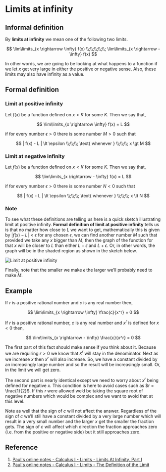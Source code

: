 # Limits at infinity

## Informal definition

By **limits at infinity** we mean one of the following two limits.

$$
\lim\limits_{x \rightarrow \infty} f(x)
\\;\\;\\;\\;\\;
\lim\limits_{x \rightarrow - \infty} f(x)
$$

In other words, we are going to be looking at what happens to a function if we let $x$ get very large in either the positive or negative sense. Also, these limits may also have infinity as a value.

## Formal definition

### Limit at positive infinity

Let $f(x)$ be a function defined on $x \gt K$ for some $K$. Then we say that,

$$
\lim\limits_{x \rightarrow \infty} f(x) = L
$$

if for every number $\epsilon \gt 0$ there is some number $M \gt 0$ such that

$$
| f(x) - L | \lt \epsilon
\\;\\;\\;
\text{ whenever }
\\;\\;\\;
x \gt M
$$

### Limit at negative infinity

Let $f(x)$ be a function defined on $x \lt K$ for some $K$. Then we say that,

$$
\lim\limits_{x \rightarrow - \infty} f(x) = L
$$

if for every number $\epsilon \gt 0$ there is some number $N \lt 0$ such that

$$
| f(x) - L | \lt \epsilon
\\;\\;\\;
\text{ whenever }
\\;\\;\\;
x \lt N
$$

### Note

To see what these definitions are telling us here is a quick sketch illustrating limit at positive infinity. **Formal definition of limit at positive infinity** tells us is that no matter how close to $L$ we want to get, mathematically this is given by $| f(x) - L | \lt \epsilon$ for any chosen $\epsilon$, we can find another number $M$ such that provided we take any $x$ bigger than $M$, then the graph of the function for that $x$ will be closer to $L$ than either $L - \epsilon$ and $L + \epsilon$. Or, in other words, the graph will be in the shaded region as shown in the sketch below.

![Limit at positive infinity](https://tutorial.math.lamar.edu/Classes/CalcI/DefnOfLimit_Files/image003.png)

Finally, note that the smaller we make $\epsilon$ the larger we’ll probably need to make $M$.

## Example

If $r$ is a positive rational number and $c$ is any real number then,

$$
\lim\limits_{x \rightarrow \infty} \frac{c}{x^r} = 0
$$

If $r$ is a positive rational number, $c$ is any real number and $x^r$ is defined for $x \lt 0$ then,

$$
\lim\limits_{x \rightarrow - \infty} \frac{c}{x^r} = 0
$$

The first part of this fact should make sense if you think about it. Because we are requiring $r \gt 0$ we know that $x^r$ will stay in the denominator. Next as we increase $x$ then $x^r$ will also increase. So, we have a constant divided by an increasingly large number and so the result will be increasingly small. Or, in the limit we will get zero.

The second part is nearly identical except we need to worry about $x^r$ being defined for negative $x$. This condition is here to avoid cases such as $r = \frac{1}{2}$. If this $r$ were allowed we’d be taking the square root of negative numbers which would be complex and we want to avoid that at this level.

Note as well that the sign of $c$ will not affect the answer. Regardless of the sign of $c$ we’ll still have a constant divided by a very large number which will result in a very small number and the larger $x$ get the smaller the fraction gets. The sign of $c$ will affect which direction the fraction approaches zero (i.e. from the positive or negative side) but it still approaches zero.

## Reference

1. [Paul's online notes - Calculus I - Limits - Limits At Infinity, Part I](https://tutorial.math.lamar.edu/Classes/CalcI/LimitsAtInfinityI.aspx)
2. [Paul's online notes - Calculus I - Limits - The Definition of the Limit](https://tutorial.math.lamar.edu/Classes/CalcI/DefnOfLimit.aspx)